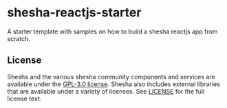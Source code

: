 # shesha-reactjs-starter
A starter template with samples on how to build a shesha reactjs app from scratch.

## License

Shesha and the various shesha community components and services are available under the [GPL-3.0 license](https://opensource.org/licenses/GPL-3.0). Shesha also includes external libraries that are available under a variety of licenses. See [LICENSE](https://github.com/boxfusion/shesha-reactjs-starter/blob/HEAD/LICENSE) for the full license text.
